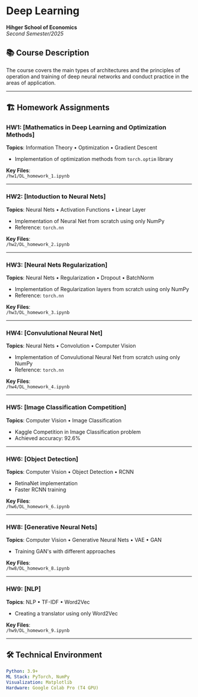 # Deep Learning  
**Hihger School of Economics**  
*Second Semester/2025*  

## 📚 Course Description  
The course covers the main types of architectures and the principles of operation and training of deep neural networks and conduct practice in the areas of application.

---

## 🏗️ Homework Assignments  

### HW1: **[Mathematics in Deep Learning and Optimization Methods]**  
**Topics**: Information Theory • Optimization • Gradient Descent  
- Implementation of optimization methods from `torch.optim` library 

**Key Files**:  
`/hw1/DL_homework_1.ipynb`

---
### HW2: **[Intoduction to Neural Nets]**  
**Topics**: Neural Nets • Activation Functions • Linear Layer
- Implementation of Neural Net from scratch using only NumPy
- Reference: `torch.nn`

**Key Files**:  
`/hw2/DL_homework_2.ipynb`

---
### HW3: **[Neural Nets Regularization]**  
**Topics**: Neural Nets • Regularization • Dropout • BatchNorm
- Implementation of Regularization layers from scratch using only NumPy
- Reference: `torch.nn`

**Key Files**:  
`/hw3/DL_homework_3.ipynb`

---
### HW4: **[Convulutional Neural Net]**  
**Topics**: Neural Nets • Convolution • Computer Vision
- Implementation of Convulutional Neural Net from scratch using only NumPy
- Reference: `torch.nn`

**Key Files**:  
`/hw4/DL_homework_4.ipynb`

---
### HW5: **[Image Classification Competition]**  
**Topics**: Computer Vision • Image Classification
- Kaggle Competition in Image Classification problem
- Achieved accuracy: 92.6%

---
### HW6: **[Object Detection]**  
**Topics**: Computer Vision • Object Detection • RCNN
- RetinaNet implementation
- Faster RCNN training

**Key Files**:  
`/hw6/DL_homework_6.ipynb` 

---
### HW8: **[Generative Neural Nets]**  
**Topics**: Computer Vision • Generative Neural Nets • VAE • GAN
- Training GAN's with different approaches

**Key Files**:  
`/hw8/DL_homework_8.ipynb` 

---
### HW9: **[NLP]**  
**Topics**: NLP • TF-IDF • Word2Vec
- Creating a translator using only Word2Vec

**Key Files**:  
`/hw9/DL_homework_9.ipynb` 

---

## 🛠️ Technical Environment  
```yaml
Python: 3.9+  
ML Stack: PyTorch, NumPy  
Visualization: Matplotlib
Hardware: Google Colab Pro (T4 GPU)
```